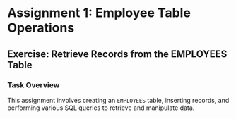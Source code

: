 # Assignment 1: Employee Table Operations

## Exercise: Retrieve Records from the EMPLOYEES Table

### Task Overview

This assignment involves creating an `EMPLOYEES` table, inserting records, and performing various SQL queries to retrieve and manipulate data.